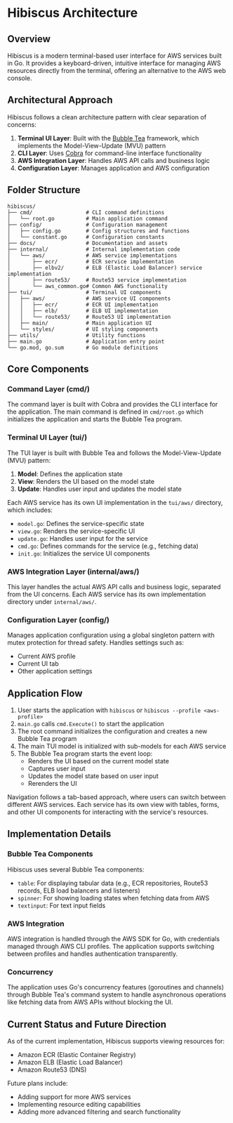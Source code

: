 # Hibiscus Architecture

## Overview

Hibiscus is a modern terminal-based user interface for AWS services built in Go. It provides a keyboard-driven, intuitive interface for managing AWS resources directly from the terminal, offering an alternative to the AWS web console.

## Architectural Approach

Hibiscus follows a clean architecture pattern with clear separation of concerns:

1. **Terminal UI Layer**: Built with the [Bubble Tea](https://github.com/charmbracelet/bubbletea) framework, which implements the Model-View-Update (MVU) pattern
2. **CLI Layer**: Uses [Cobra](https://github.com/spf13/cobra) for command-line interface functionality
3. **AWS Integration Layer**: Handles AWS API calls and business logic
4. **Configuration Layer**: Manages application and AWS configuration

## Folder Structure

```
hibiscus/
├── cmd/                 # CLI command definitions
│   └── root.go          # Main application command
├── config/              # Configuration management
│   ├── config.go        # Config structures and functions
│   └── constant.go      # Configuration constants
├── docs/                # Documentation and assets
├── internal/            # Internal implementation code
│   └── aws/             # AWS service implementations
│       ├── ecr/         # ECR service implementation
│       ├── elbv2/       # ELB (Elastic Load Balancer) service implementation
│       ├── route53/     # Route53 service implementation
│       └── aws_common.go# Common AWS functionality
├── tui/                 # Terminal UI components
│   ├── aws/             # AWS service UI components
│   │   ├── ecr/         # ECR UI implementation
│   │   ├── elb/         # ELB UI implementation
│   │   └── route53/     # Route53 UI implementation
│   ├── main/            # Main application UI
│   └── styles/          # UI styling components
├── utils/               # Utility functions
├── main.go              # Application entry point
└── go.mod, go.sum       # Go module definitions
```

## Core Components

### Command Layer (cmd/)

The command layer is built with Cobra and provides the CLI interface for the application. The main command is defined in `cmd/root.go` which initializes the application and starts the Bubble Tea program.

### Terminal UI Layer (tui/)

The TUI layer is built with Bubble Tea and follows the Model-View-Update (MVU) pattern:

1. **Model**: Defines the application state
2. **View**: Renders the UI based on the model state
3. **Update**: Handles user input and updates the model state

Each AWS service has its own UI implementation in the `tui/aws/` directory, which includes:
- `model.go`: Defines the service-specific state
- `view.go`: Renders the service-specific UI
- `update.go`: Handles user input for the service
- `cmd.go`: Defines commands for the service (e.g., fetching data)
- `init.go`: Initializes the service UI components

### AWS Integration Layer (internal/aws/)

This layer handles the actual AWS API calls and business logic, separated from the UI concerns. Each AWS service has its own implementation directory under `internal/aws/`.

### Configuration Layer (config/)

Manages application configuration using a global singleton pattern with mutex protection for thread safety. Handles settings such as:
- Current AWS profile
- Current UI tab
- Other application settings

## Application Flow

1. User starts the application with `hibiscus` or `hibiscus --profile <aws-profile>`
2. `main.go` calls `cmd.Execute()` to start the application
3. The root command initializes the configuration and creates a new Bubble Tea program
4. The main TUI model is initialized with sub-models for each AWS service
5. The Bubble Tea program starts the event loop:
   - Renders the UI based on the current model state
   - Captures user input
   - Updates the model state based on user input
   - Rerenders the UI

Navigation follows a tab-based approach, where users can switch between different AWS services. Each service has its own view with tables, forms, and other UI components for interacting with the service's resources.

## Implementation Details

### Bubble Tea Components

Hibiscus uses several Bubble Tea components:
- `table`: For displaying tabular data (e.g., ECR repositories, Route53 records, ELB load balancers and listeners)
- `spinner`: For showing loading states when fetching data from AWS
- `textinput`: For text input fields

### AWS Integration

AWS integration is handled through the AWS SDK for Go, with credentials managed through AWS CLI profiles. The application supports switching between profiles and handles authentication transparently.

### Concurrency

The application uses Go's concurrency features (goroutines and channels) through Bubble Tea's command system to handle asynchronous operations like fetching data from AWS APIs without blocking the UI.

## Current Status and Future Direction

As of the current implementation, Hibiscus supports viewing resources for:
- Amazon ECR (Elastic Container Registry)
- Amazon ELB (Elastic Load Balancer)
- Amazon Route53 (DNS)

Future plans include:
- Adding support for more AWS services
- Implementing resource editing capabilities
- Adding more advanced filtering and search functionality 